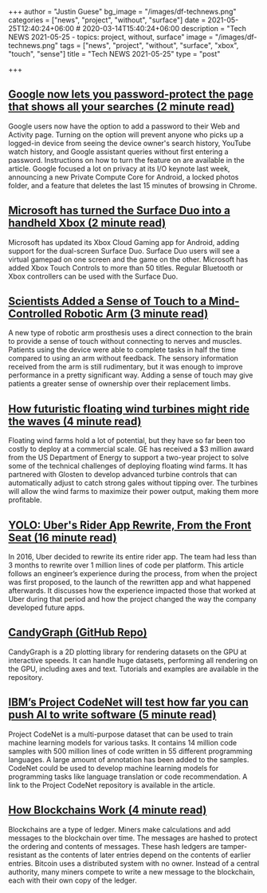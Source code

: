 +++
author = "Justin Guese"
bg_image = "/images/df-technews.png"
categories = ["news", "project", "without", "surface"]
date = 2021-05-25T12:40:24+06:00 # 2020-03-14T15:40:24+06:00
description = "Tech NEWS 2021-05-25 - topics: project, without, surface"
image = "/images/df-technews.png"
tags = ["news", "project", "without", "surface", "xbox", "touch", "sense"]
title = "Tech NEWS 2021-05-25"
type = "post"

+++

## [Google now lets you password-protect the page that shows all your searches (2 minute read)](https://www.theverge.com/2021/5/24/22452122/google-my-activity-page-password-privacy-verification-web-and-app-history)

Google users now have the option to add a password to their Web and Activity page. Turning on the option will prevent anyone who picks up a logged-in device from seeing the device owner's search history, YouTube watch history, and Google assistant queries without first entering a password. Instructions on how to turn the feature on are available in the article. Google focused a lot on privacy at its I/O keynote last week, announcing a new Private Compute Core for Android, a locked photos folder, and a feature that deletes the last 15 minutes of browsing in Chrome.

## [Microsoft has turned the Surface Duo into a handheld Xbox (2 minute read)](https://www.theverge.com/2021/5/24/22450941/microsoft-surface-duo-xbox-mobile-xcloud-cloud-gaming-dual-screen)

Microsoft has updated its Xbox Cloud Gaming app for Android, adding support for the dual-screen Surface Duo. Surface Duo users will see a virtual gamepad on one screen and the game on the other. Microsoft has added Xbox Touch Controls to more than 50 titles. Regular Bluetooth or Xbox controllers can be used with the Surface Duo.

## [Scientists Added a Sense of Touch to a Mind-Controlled Robotic Arm (3 minute read)](https://singularityhub.com/2021/05/24/scientists-added-a-sense-of-touch-to-a-mind-controlled-robotic-arm/)

A new type of robotic arm prosthesis uses a direct connection to the brain to provide a sense of touch without connecting to nerves and muscles. Patients using the device were able to complete tasks in half the time compared to using an arm without feedback. The sensory information received from the arm is still rudimentary, but it was enough to improve performance in a pretty significant way. Adding a sense of touch may give patients a greater sense of ownership over their replacement limbs.

## [How futuristic floating wind turbines might ride the waves (4 minute read)](https://www.theverge.com/2021/5/24/22448187/ge-floating-turbine-offshore-wind-farm-energy)

Floating wind farms hold a lot of potential, but they have so far been too costly to deploy at a commercial scale. GE has received a $3 million award from the US Department of Energy to support a two-year project to solve some of the technical challenges of deploying floating wind farms. It has partnered with Glosten to develop advanced turbine controls that can automatically adjust to catch strong gales without tipping over. The turbines will allow the wind farms to maximize their power output, making them more profitable.

## [YOLO: Uber's Rider App Rewrite, From the Front Seat (16 minute read)](https://blog.pragmaticengineer.com/uber-app-rewrite-yolo/)

In 2016, Uber decided to rewrite its entire rider app. The team had less than 3 months to rewrite over 1 million lines of code per platform. This article follows an engineer’s experience during the process, from when the project was first proposed, to the launch of the rewritten app and what happened afterwards. It discusses how the experience impacted those that worked at Uber during that period and how the project changed the way the company developed future apps.

## [CandyGraph (GitHub Repo)](https://github.com/wwwtyro/candygraph)

CandyGraph is a 2D plotting library for rendering datasets on the GPU at interactive speeds. It can handle huge datasets, performing all rendering on the GPU, including axes and text. Tutorials and examples are available in the repository.

## [IBM’s Project CodeNet will test how far you can push AI to write software (5 minute read)](https://venturebeat.com/2021/05/23/ibms-project-codenet-will-test-how-far-you-can-push-ai-to-write-software/)

Project CodeNet is a multi-purpose dataset that can be used to train machine learning models for various tasks. It contains 14 million code samples with 500 million lines of code written in 55 different programming languages. A large amount of annotation has been added to the samples. CodeNet could be used to develop machine learning models for programming tasks like language translation or code recommendation. A link to the Project CodeNet repository is available in the article.

## [How Blockchains Work (4 minute read)](https://asthasr.github.io/posts/how-blockchains-work/)

Blockchains are a type of ledger. Miners make calculations and add messages to the blockchain over time. The messages are hashed to protect the ordering and contents of messages. These hash ledgers are tamper-resistant as the contents of later entries depend on the contents of earlier entries. Bitcoin uses a distributed system with no owner. Instead of a central authority, many miners compete to write a new message to the blockchain, each with their own copy of the ledger.

